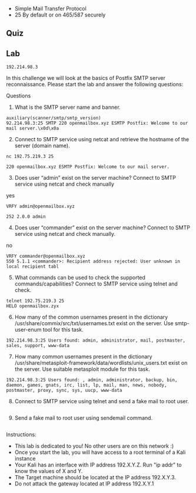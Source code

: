 - Simple Mail Transfer Protocol 
- 25 By default or on 465/587 securely

## Quiz

## Lab

```
192.214.98.3
```

In this challenge we will look at the basics of Postfix SMTP server reconnaissance. Please start the lab and answer the following questions:

Questions

1. What is the SMTP server name and banner.
```
auxiliary(scanner/smtp/smtp_version)
92.214.98.3:25 SMTP 220 openmailbox.xyz ESMTP Postfix: Welcome to our mail server.\x0d\x0a
```
   
2. Connect to SMTP service using netcat and retrieve the hostname of the server (domain name).
```
nc 192.75.219.3 25

220 openmailbox.xyz ESMTP Postfix: Welcome to our mail server.
```
   
3. Does user “admin” exist on the server machine? Connect to SMTP service using netcat and check manually

yes
```
VRFY admin@openmailbox.xyz

252 2.0.0 admin
```
   
4. Does user “commander” exist on the server machine? Connect to SMTP service using netcat and check manually.

no
```
VRFY commander@openmailbox.xyz
550 5.1.1 <commander>: Recipient address rejected: User unknown in local recipient tabl
```
   
5. What commands can be used to check the supported commands/capabilities? Connect to SMTP service using telnet and check.
   

```
telnet 192.75.219.3 25 
HELO openmailbox.zyx
```
   
6. How many of the common usernames present in the dictionary /usr/share/commix/src/txt/usernames.txt exist on the server. Use smtp-user-enum tool for this task.
```
192.214.98.3:25 Users found: admin, administrator, mail, postmaster, sales, support, www-data
```
   
7. How many common usernames present in the dictionary /usr/share/metasploit-framework/data/wordlists/unix_users.txt exist on the server. Use suitable metasploit module for this task.
```
192.214.98.3:25 Users found: , admin, administrator, backup, bin, daemon, games, gnats, irc, list, lp, mail, man, news, nobody, postmaster, proxy, sync, sys, uucp, www-data
```
   
8. Connect to SMTP service using telnet and send a fake mail to root user.
```

```
   
9. Send a fake mail to root user using sendemail command.
```

```

Instructions: 

- This lab is dedicated to you! No other users are on this network :)
- Once you start the lab, you will have access to a root terminal of a Kali instance
- Your Kali has an interface with IP address 192.X.Y.Z. Run "ip addr" to know the values of X and Y.
- The Target machine should be located at the IP address 192.X.Y.3.
- Do not attack the gateway located at IP address 192.X.Y.1